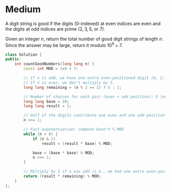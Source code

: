 # Medium

A digit string is good if the digits (0-indexed) at even indices are even and the digits at odd indices are prime ($2, 3, 5$, or $7$).

Given an integer $n$, return the total number of good digit strings of length $n$. Since the answer may be large, return it modulo $10^9 + 7$.

```cpp
class Solution {
public:
    int countGoodNumbers(long long n) {
        const int MOD = 1e9 + 7;

        // If n is odd, we have one extra even-positioned digit (0, 2, 4, 6, 8), i.e., 5 choices.
        // If n is even, we don't multiply by 5.
        long long remaining = (n % 2 == 1) ? 5 : 1;

        // Number of choices for each pair (even + odd position): 5 (even) * 4 (prime) = 20
        long long base = 20;
        long long result = 1;

        // Half of the digits contribute one even and one odd position
        n >>= 1;

        // Fast exponentiation: compute base^n % MOD
        while (n > 0) {
            if (n & 1)
                result = (result * base) % MOD;

            base = (base * base) % MOD;
            n >>= 1;
        }

        // Multiply by 5 if n was odd (i.e., we had one extra even-position digit)
        return (result * remaining) % MOD;
    }
};
```
